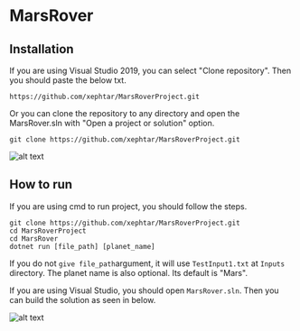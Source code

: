 # MarsRover

## Installation

If you are using Visual Studio 2019, you can select "Clone repository". Then you should paste the below txt.

```console
https://github.com/xephtar/MarsRoverProject.git
```

Or you can clone the repository to any directory and open the MarsRover.sln with "Open a project or solution" option.

```console
git clone https://github.com/xephtar/MarsRoverProject.git
```

![alt text](https://devblogs.microsoft.com/visualstudio/wp-content/uploads/sites/4/2019/05/Visual-Studio-2019-Start-Window.png)

## How to run

If you are using cmd to run project, you should follow the steps.

```console
git clone https://github.com/xephtar/MarsRoverProject.git
cd MarsRoverProject
cd MarsRover
dotnet run [file_path] [planet_name]
```
If you do not `give file_path`argument, it will use `TestInput1.txt` at `Inputs` directory.
The planet name is also optional. Its default is "Mars".

If you are using Visual Studio, you should open `MarsRover.sln`.
Then you can build the solution as seen in below.

![alt text](https://i.ibb.co/WDwgz63/build.jpg)
